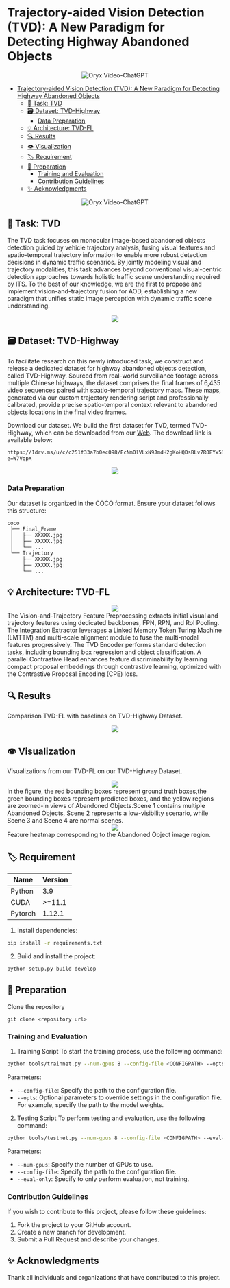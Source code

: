 # Trajectory-aided Vision Detection (TVD): A New Paradigm for Detecting Highway Abandoned Objects
 
 <p align="center">
     <img src="https://i.imgur.com/waxVImv.png" alt="Oryx Video-ChatGPT">
 </p>
 
- [Trajectory-aided Vision Detection (TVD): A New Paradigm for Detecting Highway Abandoned Objects](#vision-and-trajectory-detection-TVD-a-new-paradigm-for-detecting-highway-abandoned-objects)
  - [💬 Task: TVD](#-task-TVD)
  - [🗃️ Dataset: TVD-Highway](#️-dataset-TVD-highway)
    - [Data Preparation](#data-preparation)
  - [💡 Architecture: TVD-FL](#-architecture-TVD-fl)
  - [🔍 Results](#-results)
  - [👁️ Visualization](#️-visualization)
  - [🏷️ Requirement](#️-requirement)
  - [📄 Preparation](#-preparation)
    - [Training and Evaluation](#training-and-evaluation)
    - [Contribution Guidelines](#contribution-guidelines)
  - [✨ Acknowledgments](#-acknowledgments)
 
 <p align="center">
     <img src="https://i.imgur.com/waxVImv.png" alt="Oryx Video-ChatGPT">
 </p>
 
 ## 💬 Task: TVD
 
 The TVD task focuses on monocular image-based abandoned objects detection guided by vehicle trajectory analysis, fusing visual features and spatio-temporal trajectory information to enable more robust detection decisions in dynamic traffic scenarios. By jointly modeling visual and trajectory modalities, this task advances beyond conventional visual-centric detection approaches towards holistic traffic scene understanding required by ITS. To the best of our knowledge, we are the first to propose and implement vision-and-trajectory fusion for AOD, establishing a new paradigm that unifies static image perception with dynamic traffic scene understanding.
 
 <div align="center">
   <img src="images/TVD.png"/>
 </div>
 
 ## 🗃️ Dataset: TVD-Highway
 To facilitate research on this newly introduced task, we construct and release a dedicated dataset for highway abandoned objects detection, called TVD-Highway. Sourced from real-world surveillance footage across multiple Chinese highways, the dataset comprises the final frames of 6,435 video sequences paired with spatio-temporal trajectory maps. These maps, generated via our custom trajectory rendering script and professionally calibrated, provide precise spatio-temporal context relevant to abandoned objects locations in the final video frames. 
 
 Download our dataset. We build the first dataset for TVD, termed TVD-Highway, which can be downloaded from our [Web](https://1drv.ms/u/c/c251f33a7b0ec098/EcNmOlVLxN9JmdH2gKoHQDsBLv7R0EYx5SI37JFr18bFyg?e=W7VqpX). The download link is available below:
 ```
 https://1drv.ms/u/c/c251f33a7b0ec098/EcNmOlVLxN9JmdH2gKoHQDsBLv7R0EYx5SI37JFr18bFyg?e=W7VqpX
 ```
 
 <div align="center">
   <img src="images/TVD-Highway.png"/>
 </div>
 
 
### Data Preparation
Our dataset is organized in the COCO format. Ensure your dataset follows this structure:
```
coco
 ├── Final_Frame
 │   ├── XXXXX.jpg
 │   ├── XXXXX.jpg
 │   └── ...
 └── Trajectory
     ├── XXXXX.jpg
     ├── XXXXX.jpg
     └── ...
```

 ## 💡 Architecture: TVD-FL
 
 <div align="center">
   <img src="images/TVD-FL.png"/>
 </div>
 The Vision-and-Trajectory Feature Preprocessing extracts initial visual and trajectory features using dedicated backbones, FPN, RPN, and RoI Pooling. The Integration Extractor leverages a Linked Memory Token Turing Machine (LMTTM) and multi-scale alignment module to fuse the multi-modal features progressively. The TVD Encoder performs standard detection tasks, including bounding box regression and object classification. A parallel Contrastive Head enhances feature discriminability by learning compact proposal embeddings through contrastive learning, optimized  with the Contrastive Proposal Encoding (CPE) loss.
 
 ## 🔍 Results
 
 Comparison TVD-FL with baselines on TVD-Highway Dataset.
 <div align="center">
   <img src="images/Experiments.jpg"/>
 </div>
 
 ## 👁️ Visualization
 
 Visualizations from our TVD-FL on our TVD-Highway Dataset.
 
 <div align="center">
   <img src="images/TVD-ksh1.png"/>
 </div>
 In the figure, the red bounding boxes represent ground truth boxes,the green bounding boxes represent predicted boxes, and the yellow regions are zoomed-in views of Abandoned Objects.Scene 1 contains multiple Abandoned Objects, Scene 2 represents a low-visibility scenario, while Scene 3 and Scene 4 are normal scenes.
 
 <div align="center">
   <img src="images/TVD-ksh2.png"/>
 </div>
  Feature heatmap corresponding to the Abandoned
 Object image region.
 
 
 ## 🏷️ Requirement
 
 | Name  |Version   |
 | ------------ | ------------ |
 |  Python | 3.9  |
 |  CUDA | >=11.1  |
 |  Pytorch | 1.12.1  |
 
1. Install dependencies:
```bash
pip install -r requirements.txt
```
2. Build and install the project:
```bash
python setup.py build develop
```
 
 ## 📄 Preparation
 
 Clone the repository
 ```shell
 git clone <repository url>
 ```

### Training and Evaluation
1. Training Script
To start the training process, use the following command:
```bash
python tools/trainnet.py --num-gpus 8 --config-file <CONFIGPATH> --opts MODEL.WEIGHTS <WEIGHTSPATH>
```
Parameters:
- `--config-file`: Specify the path to the configuration file.
- `--opts`: Optional parameters to override settings in the configuration file. For example, specify the path to the model weights.
2. Testing Script
To perform testing and evaluation, use the following command:
```bash
python tools/testnet.py --num-gpus 8 --config-file <CONFIGPATH> --eval-only
```
Parameters:
- `--num-gpus`: Specify the number of GPUs to use.
- `--config-file`: Specify the path to the configuration file.
- `--eval-only`: Specify to only perform evaluation, not training.

### Contribution Guidelines
If you wish to contribute to this project, please follow these guidelines:
1. Fork the project to your GitHub account.
2. Create a new branch for development.
3. Submit a Pull Request and describe your changes.
   
## ✨ Acknowledgments
Thank all individuals and organizations that have contributed to this project.

